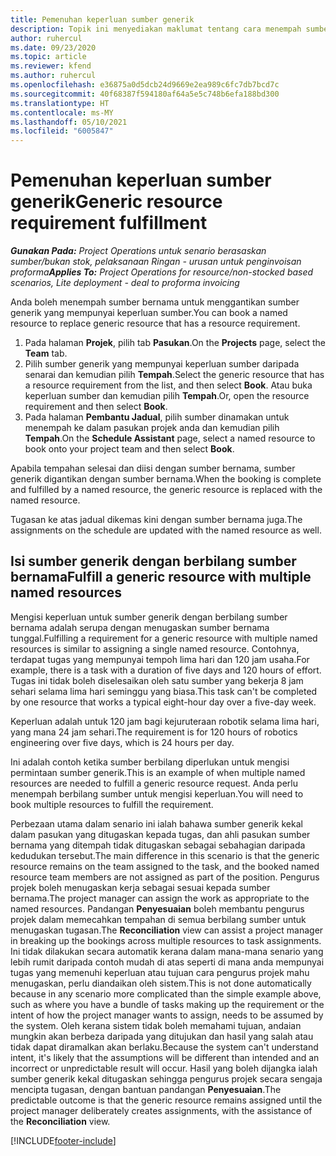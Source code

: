 ```yaml
---
title: Pemenuhan keperluan sumber generik
description: Topik ini menyediakan maklumat tentang cara menempah sumber bernama untuk keperluan sumber generik.
author: ruhercul
ms.date: 09/23/2020
ms.topic: article
ms.reviewer: kfend
ms.author: ruhercul
ms.openlocfilehash: e36875a0d5dcb24d9669e2ea989c6fc7db7bcd7c
ms.sourcegitcommit: 40f68387f594180af64a5e5c748b6efa188bd300
ms.translationtype: HT
ms.contentlocale: ms-MY
ms.lasthandoff: 05/10/2021
ms.locfileid: "6005847"
---
```

# <a name="generic-resource-requirement-fulfillment"></a><span data-ttu-id="4f537-103">Pemenuhan keperluan sumber generik</span><span class="sxs-lookup"><span data-stu-id="4f537-103">Generic resource requirement fulfillment</span></span>

<span data-ttu-id="4f537-104">_**Gunakan Pada:** Project Operations untuk senario berasaskan sumber/bukan stok, pelaksanaan Ringan - urusan untuk penginvoisan proforma_</span><span class="sxs-lookup"><span data-stu-id="4f537-104">_**Applies To:** Project Operations for resource/non-stocked based scenarios, Lite deployment - deal to proforma invoicing_</span></span>

<span data-ttu-id="4f537-105">Anda boleh menempah sumber bernama untuk menggantikan sumber generik yang mempunyai keperluan sumber.</span><span class="sxs-lookup"><span data-stu-id="4f537-105">You can book a named resource to replace generic resource that has a resource requirement.</span></span>

1. <span data-ttu-id="4f537-106">Pada halaman **Projek**, pilih tab **Pasukan**.</span><span class="sxs-lookup"><span data-stu-id="4f537-106">On the **Projects** page, select the **Team** tab.</span></span>
2. <span data-ttu-id="4f537-107">Pilih sumber generik yang mempunyai keperluan sumber daripada senarai dan kemudian pilih **Tempah**.</span><span class="sxs-lookup"><span data-stu-id="4f537-107">Select the generic resource that has a resource requirement from the list, and then select **Book**.</span></span> <span data-ttu-id="4f537-108">Atau buka keperluan sumber dan kemudian pilih **Tempah**.</span><span class="sxs-lookup"><span data-stu-id="4f537-108">Or, open the resource requirement and then select **Book**.</span></span>
3. <span data-ttu-id="4f537-109">Pada halaman **Pembantu Jadual**, pilih sumber dinamakan untuk menempah ke dalam pasukan projek anda dan kemudian pilih **Tempah**.</span><span class="sxs-lookup"><span data-stu-id="4f537-109">On the **Schedule Assistant** page, select a named resource to book onto your project team and then select **Book**.</span></span>

<span data-ttu-id="4f537-110">Apabila tempahan selesai dan diisi dengan sumber bernama, sumber generik digantikan dengan sumber bernama.</span><span class="sxs-lookup"><span data-stu-id="4f537-110">When the booking is complete and fulfilled by a named resource, the generic resource is replaced with the named resource.</span></span>

<span data-ttu-id="4f537-111">Tugasan ke atas jadual dikemas kini dengan sumber bernama juga.</span><span class="sxs-lookup"><span data-stu-id="4f537-111">The assignments on the schedule are updated with the named resource as well.</span></span>

## <a name="fulfill-a-generic-resource-with-multiple-named-resources"></a><span data-ttu-id="4f537-112">Isi sumber generik dengan berbilang sumber bernama</span><span class="sxs-lookup"><span data-stu-id="4f537-112">Fulfill a generic resource with multiple named resources</span></span>
<span data-ttu-id="4f537-113">Mengisi keperluan untuk sumber generik dengan berbilang sumber bernama adalah serupa dengan menugaskan sumber bernama tunggal.</span><span class="sxs-lookup"><span data-stu-id="4f537-113">Fulfilling a requirement for a generic resource with multiple named resources is similar to assigning a single named resource.</span></span> <span data-ttu-id="4f537-114">Contohnya, terdapat tugas yang mempunyai tempoh lima hari dan 120 jam usaha.</span><span class="sxs-lookup"><span data-stu-id="4f537-114">For example, there is a task with a duration of five days and 120 hours of effort.</span></span> <span data-ttu-id="4f537-115">Tugas ini tidak boleh diselesaikan oleh satu sumber yang bekerja 8 jam sehari selama lima hari seminggu yang biasa.</span><span class="sxs-lookup"><span data-stu-id="4f537-115">This task can't be completed by one resource that works a typical eight-hour day over a five-day week.</span></span> 

<span data-ttu-id="4f537-116">Keperluan adalah untuk 120 jam bagi kejuruteraan robotik selama lima hari, yang mana 24 jam sehari.</span><span class="sxs-lookup"><span data-stu-id="4f537-116">The requirement is for 120 hours of robotics engineering over five days, which is 24 hours per day.</span></span>

<span data-ttu-id="4f537-117">Ini adalah contoh ketika sumber berbilang diperlukan untuk mengisi permintaan sumber generik.</span><span class="sxs-lookup"><span data-stu-id="4f537-117">This is an example of when multiple named resources are needed to fulfill a generic resource request.</span></span> <span data-ttu-id="4f537-118">Anda perlu menempah berbilang sumber untuk mengisi keperluan.</span><span class="sxs-lookup"><span data-stu-id="4f537-118">You will need to book multiple resources to fulfill the requirement.</span></span>

<span data-ttu-id="4f537-119">Perbezaan utama dalam senario ini ialah bahawa sumber generik kekal dalam pasukan yang ditugaskan kepada tugas, dan ahli pasukan sumber bernama yang ditempah tidak ditugaskan sebagai sebahagian daripada kedudukan tersebut.</span><span class="sxs-lookup"><span data-stu-id="4f537-119">The main difference in this scenario is that the generic resource remains on the team assigned to the task, and the booked named resource team members are not assigned as part of the position.</span></span> <span data-ttu-id="4f537-120">Pengurus projek boleh menugaskan kerja sebagai sesuai kepada sumber bernama.</span><span class="sxs-lookup"><span data-stu-id="4f537-120">The project manager can assign the work as appropriate to the named resources.</span></span> <span data-ttu-id="4f537-121">Pandangan **Penyesuaian** boleh membantu pengurus projek dalam memecahkan tempahan di semua berbilang sumber untuk menugaskan tugasan.</span><span class="sxs-lookup"><span data-stu-id="4f537-121">The **Reconciliation** view can assist a project manager in breaking up the bookings across multiple resources to task assignments.</span></span> <span data-ttu-id="4f537-122">Ini tidak dilakukan secara automatik kerana dalam mana-mana senario yang lebih rumit daripada contoh mudah di atas seperti di mana anda mempunyai tugas yang memenuhi keperluan atau tujuan cara pengurus projek mahu menugaskan, perlu diandaikan oleh sistem.</span><span class="sxs-lookup"><span data-stu-id="4f537-122">This is not done automatically because in any scenario more complicated than the simple example above, such as where you have a bundle of tasks making up the requirement or the intent of how the project manager wants to assign, needs to be assumed by the system.</span></span> <span data-ttu-id="4f537-123">Oleh kerana sistem tidak boleh memahami tujuan, andaian mungkin akan berbeza daripada yang ditujukan dan hasil yang salah atau tidak dapat diramalkan akan berlaku.</span><span class="sxs-lookup"><span data-stu-id="4f537-123">Because the system can't understand intent, it's likely that the assumptions will be different than intended and an incorrect or unpredictable result will occur.</span></span> <span data-ttu-id="4f537-124">Hasil yang boleh dijangka ialah sumber generik kekal ditugaskan sehingga pengurus projek secara sengaja mencipta tugasan, dengan bantuan pandangan **Penyesuaian**.</span><span class="sxs-lookup"><span data-stu-id="4f537-124">The predictable outcome is that the generic resource remains assigned until the project manager deliberately creates assignments, with the assistance of the **Reconciliation** view.</span></span>




[!INCLUDE[footer-include](../includes/footer-banner.md)]